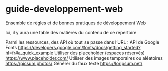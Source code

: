 # guide-developpement-web
Ensemble de règles et de bonnes pratiques de développement Web

Ici, il y aura une table des matières du contenu de ce répertoire

Parmi les ressources, des API où tout se passe dans l’URL :
API de Google Fonts
https://developers.google.com/fonts/docs/getting_started?hl=fr#a_quick_example
Utiliser des placeholder (espaces réservés)
https://www.placeholder.com/
Utiliser des images temporaires ou aléatoires
https://picsum.photos/
Générer du faux texte
https://loripsum.net/
